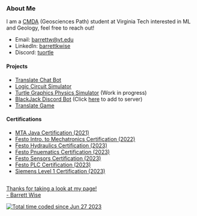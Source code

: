 <!-- About -->
<h3> About Me </h4>
<p> 
I am a <a href="https://data.science.vt.edu/programs/cmda.html">CMDA</a> (Geosciences Path) student at Virginia Tech interested in ML and Geology, feel free to reach out!
<!-- Contact Methods -->
<ul>
  <li>Email: <a href="mailto:barrettw@vt.edu">barrettw@vt.edu</a></li>
  <li>LinkedIn: <a href="https://www.linkedin.com/in/barrettkwise">barrettkwise</a></li>
  <li>Discord: <a href="https://discordapp.com/users/358636454601031681">tuortle</a></li>
</ul>
</p>

<!-- Projects -->
<h4> Projects </h4>
<ul>
  <li><a href="https://github.com/turt1edman/translatechatbot">Translate Chat Bot</a></li>
  <li><a href="https://github.com/turt1edman/circuitsim">Logic Circuit Simulator</a></li>
  <li><a href="https://github.com/barrettkwise/ballsimulator">Turtle Graphics Physics Simulator</a> (Work in progress)</li>
  <li><a href="https://github.com/turt1edman/BlackJack-Bot">BlackJack Discord Bot</a> (Click <a href="https://bit.ly/3Jg0H3q">here</a> to add to server)</li>
  <li><a href="https://github.com/turt1edman/translategame">Translate Game</a></li>
</ul>

<!-- Certifications -->
<h4> Certifications </h4>
<ul>
  <li><a href="https://github.com/barrettkwise/barrettkwise/blob/main/Barrett_Wise_MTA_Java.pdf">MTA Java Certification (2021)</a></li>
  <li><a href="https://github.com/barrettkwise/barrettkwise/blob/main/Intro_to_Mecha.pdf">Festo Intro. to Mechatronics Certification (2022)</a></li>
  <li><a href="https://github.com/barrettkwise/barrettkwise/blob/main/Hydraulics.pdf">Festo Hydraulics Certification (2023)</a></li>
  <li><a href="https://github.com/barrettkwise/barrettkwise/blob/main/Pnuematics.pdf">Festo Pnuematics Certification (2023)</a></li>
  <li><a href="https://github.com/barrettkwise/barrettkwise/blob/main/Sensors.pdf">Festo Sensors Certification (2023)</a></li>
  <li><a href="https://github.com/barrettkwise/barrettkwise/blob/main/PLC.pdf">Festo PLC Certification (2023)</a></li>
  <li><a href="https://github.com/barrettkwise/barrettkwise/blob/main/Siemens%20Level%201.pdf">Siemens Level 1 Certification (2023)</li>  
</ul>

<h2></h2>
<!-- Conclusion -->
<footer>
<p> Thanks for taking a look at my page!<br> - Barrett Wise </p>
<a href="https://wakatime.com/@1b16b181-6ee3-4ee9-ad97-e0d64685ebfb"><img src="https://wakatime.com/badge/user/1b16b181-6ee3-4ee9-ad97-e0d64685ebfb.svg" alt="Total time coded since Jun 27 2023" /></a>
<!-- <a href=#><img src="[contributions.svg](https://github.com/barrettkwise/barrettkwise/blob/output/github-contribution-grid-snake.gif)"></a> -->
</footer>
